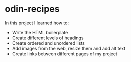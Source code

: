 # odin-recipes

In this project I learned how to:

- Write the HTML boilerplate
- Create different levels of headings
- Create ordered and unordered lists
- Add images from the web, resize them and add alt text
- Create links between different pages of my project
